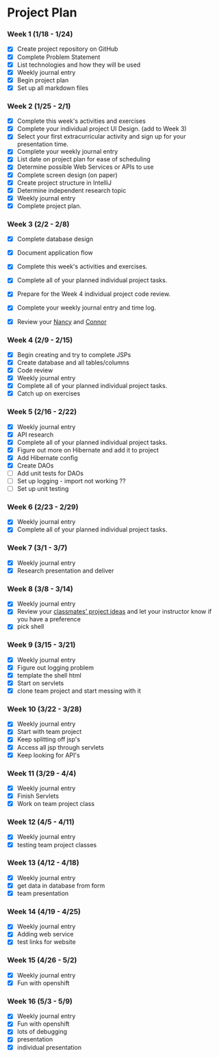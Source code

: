 # Project Plan

### Week 1 (1/18 - 1/24)
- [X] Create project repository on GitHub
- [X] Complete Problem Statement
- [X] List technologies and how they will be used
- [X] Weekly journal entry
- [X] Begin project plan
- [X] Set up all markdown files

### Week 2 (1/25 - 2/1)
- [X] Complete this week's activities and exercises 
- [X] Complete your individual project UI Design. (add to Week 3)
- [X] Select your first extracurricular activity and sign up for your presentation time.
- [X] Complete your weekly journal entry
- [X] List date on project plan for ease of scheduling
- [X] Determine possible Web Services or APIs to use
- [X] Complete screen design (on paper)
- [X] Create project structure in IntelliJ
- [X] Determine independent research topic
- [X] Weekly journal entry
- [X] Complete project plan.

### Week 3 (2/2 - 2/8)
- [x] Complete database design
- [x] Document application flow
- [X] Complete this week's activities and exercises. 
- [x] Complete all of your planned individual project tasks.
- [x] Prepare for the Week 4 individual project code review.
- [x] Complete your weekly journal entry and time log.
- [x] Review your [Nancy](https://github.com/MadJavaEntSpring2016/IndividualProject/blob/master/Projects.md) and [Connor]()


### Week 4 (2/9 - 2/15)
- [x] Begin creating and try to complete JSPs
- [x] Create database and all tables/columns
- [x] Code review
- [x] Weekly journal entry
- [x] Complete all of your planned individual project tasks.
- [x] Catch up on exercises

### Week 5 (2/16 - 2/22)
- [x] Weekly journal entry
- [x] API research
- [x] Complete all of your planned individual project tasks.
- [x] Figure out more on Hibernate and add it to project
- [X] Add Hibernate config
- [X] Create DAOs
- [ ] Add unit tests for DAOs
- [ ] Set up logging - import not working ??
- [ ] Set up unit testing

### Week 6 (2/23 - 2/29)
- [x] Weekly journal entry
- [x] Complete all of your planned individual project tasks.

### Week 7 (3/1 - 3/7)
- [x] Weekly journal entry
- [x] Research presentation and deliver

### Week 8 (3/8 - 3/14)
- [X] Weekly journal entry
- [x] Review your [classmates' project ideas](https://github.com/MadJavaEntSpring2016/IndividualProject/blob/master/Projects.md) and let your instructor know if you have a preference 
- [x] pick shell

### Week 9 (3/15 - 3/21)
- [x] Weekly journal entry
- [X] Figure out logging problem
- [x] template the shell html
- [x] Start on servlets
- [x] clone team project and start messing with it

### Week 10 (3/22 - 3/28)
- [X] Weekly journal entry
- [X] Start with team project
- [X] Keep splitting off jsp's
- [X] Access all jsp through servlets
- [X] Keep looking for API's
 
### Week 11 (3/29 - 4/4)
- [X] Weekly journal entry
- [X] Finish Servlets
- [x] Work on team project class

### Week 12 (4/5 - 4/11)
- [X] Weekly journal entry
- [x] testing team project classes
 
### Week 13 (4/12 - 4/18)
- [X] Weekly journal entry
- [x] get data in database from form
- [x] team presentation

### Week 14 (4/19 - 4/25)
- [X] Weekly journal entry
- [x] Adding web service
- [x] test links for website
 
### Week 15 (4/26 - 5/2)
- [X] Weekly journal entry
- [X] Fun with openshift

### Week 16 (5/3 - 5/9)
- [X] Weekly journal entry
- [X] Fun with openshift
- [x] lots of debugging
- [x] presentation
- [x] individual presentation
